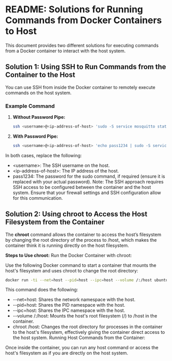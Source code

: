 # README: Solutions for Running Commands from Docker Containers to Host

This document provides two different solutions for executing commands from a Docker container to interact with the host system.


## Solution 1: Using SSH to Run Commands from the Container to the Host

You can use SSH from inside the Docker container to remotely execute commands on the host system.

### Example Command

1. **Without Password Pipe:**
   ```bash
   ssh <username>@<ip-address-of-host> 'sudo -S service mosquitto status'
   ```
2. **With Password Pipe:**
   ```bash
   ssh <username>@<ip-address-of-host> 'echo pass1234 | sudo -S service mosquitto status'
   ```
In both cases, replace the following:

- \<username\>: The SSH username on the host.
- \<ip-address-of-host\>: The IP address of the host.
- pass1234: The password for the sudo command, if required (ensure it is replaced with your actual password).
Note: The SSH approach requires SSH access to be configured between the container and the host system. Ensure that your firewall settings and SSH configuration allow for this communication.

## Solution 2: Using chroot to Access the Host Filesystem from the Container
The **chroot** command allows the container to access the host’s filesystem by changing the root directory of the process to /host, which makes the container think it is running directly on the host filesystem.

**Steps to Use chroot:**
Run the Docker Container with chroot:

Use the following Docker command to start a container that mounts the host's filesystem and uses chroot to change the root directory:

```bash
docker run -ti --net=host --pid=host --ipc=host --volume /:/host ubuntu:22.04 chroot /host
```
This command does the following:

- --net=host: Shares the network namespace with the host.
- --pid=host: Shares the PID namespace with the host.
- --ipc=host: Shares the IPC namespace with the host.
- --volume /:/host: Mounts the host's root filesystem (/) to /host in the container.
- chroot /host: Changes the root directory for processes in the container to the host's filesystem, effectively giving the container direct access to the host system.
Running Host Commands from the Container:

Once inside the container, you can run any host command or access the host's filesystem as if you are directly on the host system.
